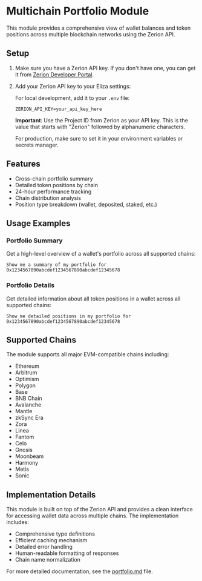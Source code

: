 # Multichain Portfolio Module

This module provides a comprehensive view of wallet balances and token positions across multiple blockchain networks using the Zerion API.

## Setup

1. Make sure you have a Zerion API key. If you don't have one, you can get it from [Zerion Developer Portal](https://developers.zerion.io/).

2. Add your Zerion API key to your Eliza settings:
   
   For local development, add it to your `.env` file:
   ```
   ZERION_API_KEY=your_api_key_here
   ```
   
   **Important**: Use the Project ID from Zerion as your API key. This is the value that starts with "Zerion" followed by alphanumeric characters.
   
   For production, make sure to set it in your environment variables or secrets manager.

## Features

- Cross-chain portfolio summary
- Detailed token positions by chain
- 24-hour performance tracking
- Chain distribution analysis
- Position type breakdown (wallet, deposited, staked, etc.)

## Usage Examples

### Portfolio Summary

Get a high-level overview of a wallet's portfolio across all supported chains:

```
Show me a summary of my portfolio for 0x1234567890abcdef1234567890abcdef12345678
```

### Portfolio Details

Get detailed information about all token positions in a wallet across all supported chains:

```
Show me detailed positions in my portfolio for 0x1234567890abcdef1234567890abcdef12345678
```

## Supported Chains

The module supports all major EVM-compatible chains including:
- Ethereum
- Arbitrum
- Optimism
- Polygon
- Base
- BNB Chain
- Avalanche
- Mantle
- zkSync Era
- Zora
- Linea
- Fantom
- Celo
- Gnosis
- Moonbeam
- Harmony
- Metis
- Sonic

## Implementation Details

This module is built on top of the Zerion API and provides a clean interface for accessing wallet data across multiple chains. The implementation includes:

- Comprehensive type definitions
- Efficient caching mechanism
- Detailed error handling
- Human-readable formatting of responses
- Chain name normalization

For more detailed documentation, see the [portfolio.md](./docs/portfolio.md) file. 